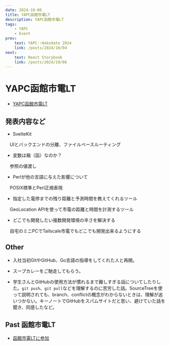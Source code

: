 ```yaml
---
date: 2024-10-06
title: YAPC函館市電LT
description: YAPC函館市電LT
tags: 
    - YAPC
    - Event
prev:
    text: YAPC::Hakodate 2024
    link: /posts/2024/10/04
next:
    text: React Storybook
    link: /posts/2024/10/06
---
```


# YAPC函館市電LT

* [YAPC函館市電LT](https://connpass.com/event/326666/)

## 発表内容など

* SvelteKit

&emsp;UIとバックエンドの分離、ファイルベースルーティング

* 変数は箱（函）なのか？

&emsp;参照の値渡し

* Perlが他の言語に与えた影響について

&emsp;POSIX標準とPerl正規表現

* 指定した電停までの残り距離と予測時間を教えてくれるツール

&emsp;GeoLocation APIを使って市電の距離と時間を計測するツール

* どこでも開発したい複数開発環境の辛さを解決する

&emsp;自宅のミニPCでTailscale市電でもどこでも開発出来るようにする

## Other

* 入社当初GitやGitHub、Go言語の指導をしてくれた人と再開。

* スープカレーをご馳走してもらう。

* 学生さんとGitHubの使用方法が慣れるまで難しすぎる話についてしたりした。`git push`、`git pull`などを理解するのに苦労した話。SourceTreeを使って説明されても、branch、conflictの概念がわからないときは、理解が追いつかない。キーノートでGitHubをスパムサイトだと思い、避けていた話を聞き、同感したなど。

## Past 函館市電LT

* [函館市電LTに参加](/posts/2023/09/01)